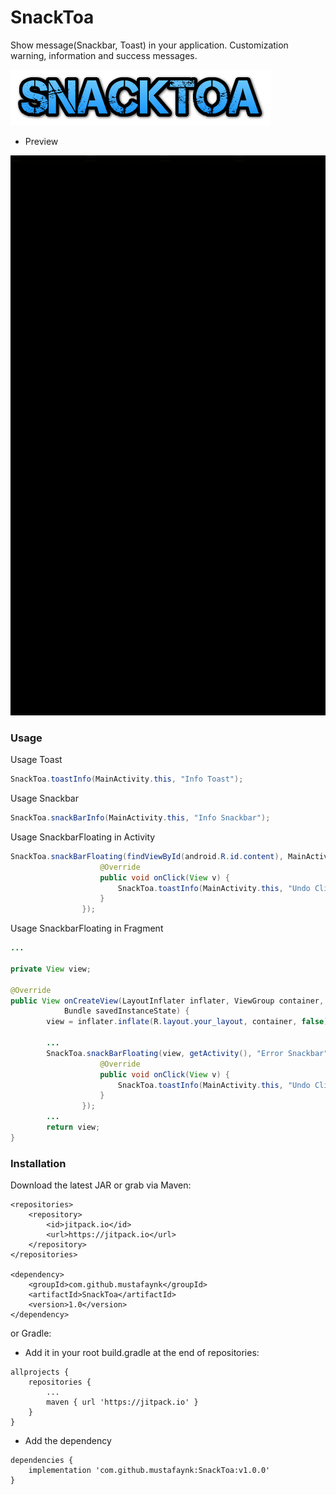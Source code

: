 # SnackToa
Show message(Snackbar, Toast) in your application. Customization warning, information and success messages.

![](https://raw.githubusercontent.com/mustafaynk/SnackToa/master/preview/logo.png)

- Preview

![](https://raw.githubusercontent.com/mustafaynk/SnackToa/master/preview/snacktoa.gif)

### Usage

Usage Toast

```Java
SnackToa.toastInfo(MainActivity.this, "Info Toast");
```

Usage Snackbar

```Java
SnackToa.snackBarInfo(MainActivity.this, "Info Snackbar");
```

Usage SnackbarFloating in Activity

```Java
SnackToa.snackBarFloating(findViewById(android.R.id.content), MainActivity.this, "Error Snackbar", new SnackToa.snackbarUndoClick() {
                    @Override
                    public void onClick(View v) {
                        SnackToa.toastInfo(MainActivity.this, "Undo Clicked");
                    }
                });
```

Usage SnackbarFloating in Fragment

```Java
...

private View view;

@Override
public View onCreateView(LayoutInflater inflater, ViewGroup container,
            Bundle savedInstanceState) {
        view = inflater.inflate(R.layout.your_layout, container, false);
		
		...
		SnackToa.snackBarFloating(view, getActivity(), "Error Snackbar", new SnackToa.snackbarUndoClick() {
                    @Override
                    public void onClick(View v) {
                        SnackToa.toastInfo(MainActivity.this, "Undo Clicked");
                    }
                });
		...
		return view;
}
```


### Installation

Download the latest JAR or grab via Maven:
```
<repositories>
	<repository>
		<id>jitpack.io</id>
		<url>https://jitpack.io</url>
	</repository>
</repositories>
	
<dependency>
	<groupId>com.github.mustafaynk</groupId>
	<artifactId>SnackToa</artifactId>
	<version>1.0</version>
</dependency>
```

or Gradle: 
- Add it in your root build.gradle at the end of repositories:
```
allprojects {
	repositories {
		...
		maven { url 'https://jitpack.io' }
	}
}
```

- Add the dependency
```
dependencies {
	implementation 'com.github.mustafaynk:SnackToa:v1.0.0'
}
```

